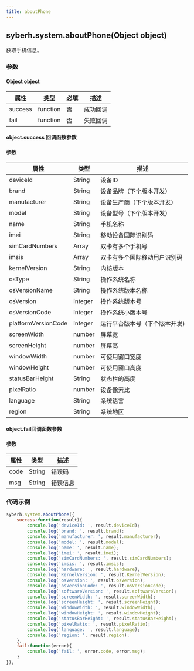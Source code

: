 ```yaml
---
title: aboutPhone
---
```


## syberh.system.aboutPhone(Object object)

获取手机信息。

<!-- 支持`Promise` 使用。 -->

### 参数

#### Object object

| 属性    | 类型     | 必填 | 描述                                                         |
| ------- | -------- | -------- | ------------------------------------------------------------ |
| success | function | 否       | 成功回调                                       |
| fail    | function | 否       | 失败回调                                       |

#### object.success 回调函数参数
#### 参数
| 属性           | 类型    | 描述                                 |
| -------------- | ------  | ------------------------------------ |
| deviceId       | String  | 设备ID                               |
| brand          | String  | 设备品牌（下个版本开发）      |
| manufacturer   | String  | 设备生产商（下个版本开发）    |
| model  	     | String  | 设备型号（下个版本开发）  	 |
| name           | String  | 手机名称                             |
| imei           | String  | 移动设备国际识别码                    |
| simCardNumbers | Array   | 双卡有多个手机号              |
| imsis          | Array   | 双卡有多个国际移动用户识别码  |
| kernelVersion  | String  | 内核版本 |
| osType	     | String  | 操作系统名称 |
| osVersionName	 | String  | 操作系统版本名称|
| osVersion	 | Integer | 操作系统版本号|
| osVersionCode	 | Integer | 操作系统小版本号|
| platformVersionCode	| Integer | 运行平台版本号（下个版本开发)|
| screenWidth    | number  | 屏幕宽 |
| screenHeight   | number  | 屏幕高 |
| windowWidth    | number  | 可使用窗口宽度 |
| windowHeight   | number  | 可使用窗口高度 |
| statusBarHeight| String  | 状态栏的高度 |
| pixelRatio     | number  | 设备像素比|
| language       | String  | 系统语言|
| region     	 | String  | 系统地区|

#### object.fail回调函数参数
#### 参数
| 属性 | 类型   | 描述     |
| ---- | ------ | -------- |
| code | String | 错误码   |
| msg  | String | 错误信息 |


### 代码示例
```js
syberh.system.aboutPhone({
	success:function(result){
        console.log('deviceId: ', result.deviceId);
        console.log('brand: ', result.brand);
        console.log('manufacturer: ', result.manufacturer);
        console.log('model: ', result.model);
        console.log('name: ', result.name);
        console.log('imei: ', result.imei);
        console.log('simCardNumbers: ', result.simCardNumbers);
        console.log('imsis: ', result.imsis);
        console.log('hardware: ', result.hardware);
        console.log('KernelVersion: ', result.KernelVersion);
        console.log('osVersion: ', result.osVersion);
        console.log('osVersionCode: ', result.osVersionCode);
        console.log('softwareVersion: ', result.softwareVersion);
        console.log('screenWidth: ', result.screenWidth);
        console.log('screenHeight: ', result.screenHeight);
        console.log('windowWidth: ', result.windowWidth);
        console.log('windowHeight: ', result.windowHeight);
        console.log('statusBarHeight: ', result.statusBarHeight);
        console.log('pixelRatio: ', result.pixelRatio);
        console.log('language: ', result.language);
        console.log('region: ', result.region);
    },
    fail:function(error){
        console.log('fail: ', error.code, error.msg);
    }
});
```

<!-- #### Promise
```javascript
syberh.system.aboutPhone()
    .then(function(result) {
        console.log('deviceId: ', result.deviceId);
        console.log('brand: ', result.brand);
        console.log('manufacturer: ', result.manufacturer);
        console.log('model: ', result.model);
        console.log('name: ', result.name);
        console.log('imei: ', result.imei);
        console.log('simCardNumbers: ', result.simCardNumbers);
        console.log('imsis: ', result.imsis);
        console.log('hardware: ', result.hardware);
        console.log('KernelVersion: ', result.KernelVersion);
        console.log('osVersion: ', result.osVersion);
        console.log('osVersionCode: ', result.osVersionCode);
        console.log('softwareVersion: ', result.softwareVersion);
        console.log('screenWidth: ', result.screenWidth);
        console.log('screenHeight: ', result.screenHeight);
        console.log('windowWidth: ', result.windowWidth);
        console.log('windowHeight: ', result.windowHeight);
        console.log('statusBarHeight: ', result.statusBarHeight);
        console.log('pixelRatio: ', result.pixelRatio);
        console.log('language: ', result.language);
        console.log('region: ', result.region);
    }).catch(function(error) {
        console.log('fail: ', error.code, error.msg);
    });
``` -->
